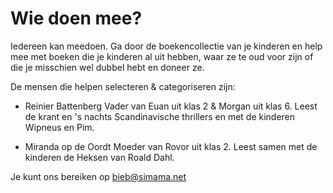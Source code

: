 # Wie doen mee?

Iedereen kan meedoen. Ga door de boekencollectie van je kinderen en help mee met boeken die je kinderen al uit hebben, waar ze te oud voor zijn of die je misschien wel dubbel hebt en doneer ze.

De mensen die helpen selecteren & categoriseren zijn:

- Reinier Battenberg
Vader van Euan uit klas 2 & Morgan uit klas 6. Leest de krant en 's nachts Scandinavische thrillers en met de kinderen Wipneus en Pim.

- Miranda op de Oordt
Moeder van Rovor uit klas 2. Leest samen met de kinderen de Heksen van Roald Dahl.



Je kunt ons bereiken op [bieb@simama.net](mailto:bieb@simama.net)